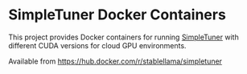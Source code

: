 # SimpleTuner Docker Containers

This project provides Docker containers for running [SimpleTuner](https://github.com/bghira/SimpleTuner) with different CUDA versions for cloud GPU environments.

Available from https://hub.docker.com/r/stablellama/simpletuner
